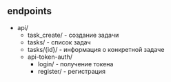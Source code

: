 ## endpoints
- api/
    - task_create/ - создание задачи
    - tasks/ - список задач
    - tasks/{id}/ - информация о конкретной задаче
    - api-token-auth/
        - login/ - получение токена
        - register/ - регистрация